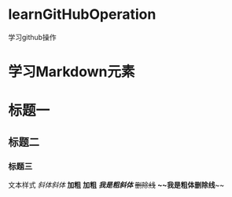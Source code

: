# learnGitHubOperation
学习github操作
# 学习Markdown元素
# 标题一
## 标题二
### 标题三
文本样式
*斜体*_斜体_
**加粗** __加粗__
***我是粗斜体***
~~删除线~~
**~~我是粗体删除线**~~
